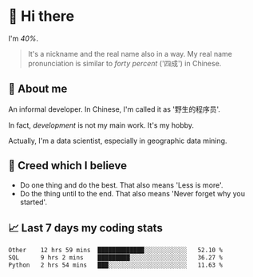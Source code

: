 # 👋 Hi there

I'm *40%*.

> It's a nickname and the real name also in a way.
> My real name pronunciation is similar to *forty percent* ('四成') in Chinese.

## :speech_balloon: About me

An informal developer. In Chinese, I'm called it as '野生的程序员'.

In fact, _development_ is not my main work. It's my hobby.

Actually, I'm a data scientist, especially in geographic data mining.

## :see_no_evil: Creed which I believe

- Do one thing and do the best. That also means 'Less is more'.
- Do the thing until to the end. That also means 'Never forget why you started'.

## :chart_with_upwards_trend: Last 7 days my coding stats

<!--START_SECTION:waka-->

```txt
Other    12 hrs 59 mins  █████████████░░░░░░░░░░░░   52.10 %
SQL      9 hrs 2 mins    █████████░░░░░░░░░░░░░░░░   36.27 %
Python   2 hrs 54 mins   ███░░░░░░░░░░░░░░░░░░░░░░   11.63 %
```

<!--END_SECTION:waka-->
